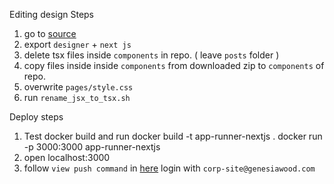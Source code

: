Editing design Steps

1. go to [source](https://play.teleporthq.io/projects/up-start-finance-m0u69r/editor/6cf2581f-04ba-445f-8175-8e2810a2e03a)
2. export `designer` + `next js`
3. delete tsx files inside `components` in repo. ( leave `posts` folder )
4. copy files inside inside `components` from downloaded zip to `components` of repo.
5. overwrite `pages/style.css`
6. run `rename_jsx_to_tsx.sh`

Deploy steps
1. Test docker build and run
docker build -t app-runner-nextjs .
docker run  -p 3000:3000 app-runner-nextjs
2. open localhost:3000
3. follow `view push command` in [here](https://ap-northeast-1.console.aws.amazon.com/ecr/repositories/private/974382770131/homepage?region=ap-northeast-1)
  login with `corp-site@genesiawood.com`